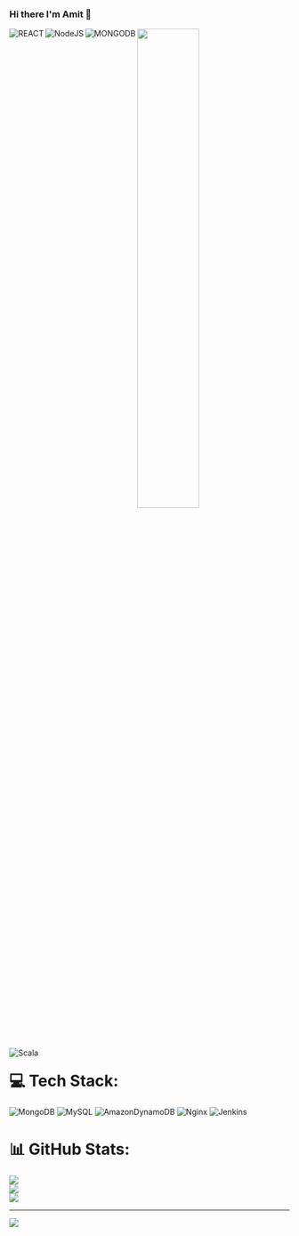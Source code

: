 ### Hi there I'm Amit 👋
 
  <img width="47%" src="https://github-readme-stats.vercel.app/api?username=AmitShe&show_icons=true&theme=radical" />

  <img alt="REACT" src="https://img.shields.io/badge/react-%23007ACC.svg" align="left"/>
  <img alt="NodeJS" src="https://img.shields.io/badge/node.js-%234853D.svg"  align="left">
  <img alt="MONGODB" src="https://img.shields.io/badge/mongodb-%23323330.svg" align="left"/>
  <img alt="Scala" src="https://img.shields.io/badge/scala-orange" align="left"/>


# 💻 Tech Stack:
![MongoDB](https://img.shields.io/badge/MongoDB-%234ea94b.svg?style=for-the-badge&logo=mongodb&logoColor=white) ![MySQL](https://img.shields.io/badge/mysql-%2300f.svg?style=for-the-badge&logo=mysql&logoColor=white) ![AmazonDynamoDB](https://img.shields.io/badge/Amazon%20DynamoDB-4053D6?style=for-the-badge&logo=Amazon%20DynamoDB&logoColor=white) ![Nginx](https://img.shields.io/badge/nginx-%23009639.svg?style=for-the-badge&logo=nginx&logoColor=white) ![Jenkins](https://img.shields.io/badge/jenkins-%232C5263.svg?style=for-the-badge&logo=jenkins&logoColor=white)
# 📊 GitHub Stats:
![](https://github-readme-stats.vercel.app/api?username=amitshe&theme=dark&hide_border=false&include_all_commits=true&count_private=true)<br/>
![](https://github-readme-streak-stats.herokuapp.com/?user=amitshe&theme=dark&hide_border=false)<br/>
![](https://github-readme-stats.vercel.app/api/top-langs/?username=amitshe&theme=dark&hide_border=false&include_all_commits=true&count_private=true&layout=compact)

---
[![](https://visitcount.itsvg.in/api?id=amitshe&icon=0&color=0)](https://visitcount.itsvg.in)


<!--
**AmitShe/AmitShe** is a ✨ _special_ ✨ repository because its `README.md` (this file) appears on your GitHub profile.


Here are some ideas to get you started:

- 🔭 I’m currently working on ...
- 🌱 I’m currently learning ...
- 👯 I’m looking to collaborate on ...
- 🤔 I’m looking for help with ...
- 💬 Ask me about ...
- 📫 How to reach me: ...
- 😄 Pronouns: ...
- ⚡ Fun fact: ...



-->
